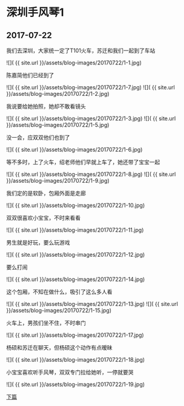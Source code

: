 深圳手风琴1
====================

2017-07-22
------------------------

我们去深圳，大家统一定了T101火车，苏迁和我们一起到了车站

![]( {{ site.url }}/assets/blog-images/20170722/1-1.jpg)

陈嘉简他们已经到了

![]( {{ site.url }}/assets/blog-images/20170722/1-7.jpg)
![]( {{ site.url }}/assets/blog-images/20170722/1-2.jpg)

我说要给她拍照，她却不敢看镜头

![]( {{ site.url }}/assets/blog-images/20170722/1-3.jpg)
![]( {{ site.url }}/assets/blog-images/20170722/1-5.jpg)

没一会，应双双他们也到了

![]( {{ site.url }}/assets/blog-images/20170722/1-6.jpg)

等不多时，上了火车，绍老师他们早就上车了，她还带了宝宝一起

![]( {{ site.url }}/assets/blog-images/20170722/1-8.jpg)
![]( {{ site.url }}/assets/blog-images/20170722/1-9.jpg)

我们定的是软卧，包厢外面是走廊

![]( {{ site.url }}/assets/blog-images/20170722/1-10.jpg)

双双很喜欢小宝宝，不时来看看

![]( {{ site.url }}/assets/blog-images/20170722/1-11.jpg)

男生就是好玩，要么玩游戏

![]( {{ site.url }}/assets/blog-images/20170722/1-12.jpg)

要么打闹

![]( {{ site.url }}/assets/blog-images/20170722/1-14.jpg)

这个包厢，不知在做什么，吸引了这么多人看

![]( {{ site.url }}/assets/blog-images/20170722/1-13.jpg)
![]( {{ site.url }}/assets/blog-images/20170722/1-15.jpg)

火车上，男孩们坐不住，不时串门

![]( {{ site.url }}/assets/blog-images/20170722/1-17.jpg)

杨硕和苏迁在聊天，但杨硕这个动作有点暧昧

![]( {{ site.url }}/assets/blog-images/20170722/1-18.jpg)

小宝宝喜欢听手风琴，双双专门拉给她听，一停就要哭

![]( {{ site.url }}/assets/blog-images/20170722/1-19.jpg)

[下篇](/2017/07/23/深圳手风琴2.html)